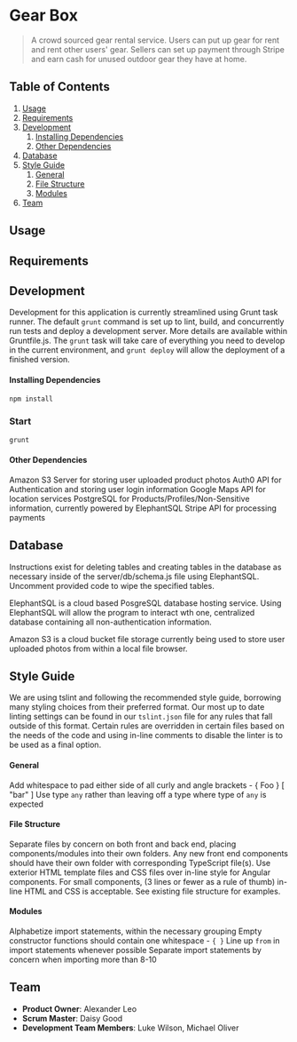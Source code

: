 # Gear Box

>  A crowd sourced gear rental service. Users can put up gear for rent and rent other users' gear. Sellers can set up payment through Stripe and earn cash for unused outdoor gear they have at home.

## Table of Contents

1. [Usage](#Usage)
2. [Requirements](#requirements)
3. [Development](#development)
    1. [Installing Dependencies](#installing-dependencies)
    2. [Other Dependencies](#other-dependencies)
4. [Database](#database)
5. [Style Guide](#style-guide)
    1. [General](#general)
    2. [File Structure](#file-structure)
    3. [Modules](#modules)
6. [Team](#team)

## Usage

## Requirements

## Development

Development for this application is currently streamlined using Grunt task runner. The default `grunt` command is set up to lint, build, and concurrently run tests and deploy a development server. More details are available within Gruntfile.js. The `grunt` task will take care of everything you need to develop in the current environment, and `grunt deploy` will allow the deployment of a finished version.

#### Installing Dependencies

```sh
npm install
```

### Start

```sh
grunt
```

#### Other Dependencies

Amazon S3 Server for storing user uploaded product photos
Auth0 API for Authentication and storing user login information
Google Maps API for location services
PostgreSQL for Products/Profiles/Non-Sensitive information, currently powered by ElephantSQL
Stripe API for processing payments

## Database

Instructions exist for deleting tables and creating tables in the database as necessary inside of the server/db/schema.js file  using ElephantSQL. Uncomment provided code to wipe the specified tables.

ElephantSQL is a cloud based PosgreSQL database hosting service. Using ElephantSQL will allow the program to interact wth one, centralized database containing all non-authentication information.

Amazon S3 is a cloud bucket file storage currently being used to store user uploaded photos from within a local file browser.

## Style Guide

We are using tslint and following the recommended style guide, borrowing many styling choices from their preferred format.
Our most up to date linting settings can be found in our `tslint.json` file for any rules that fall outside of this format. Certain rules are overridden in certain files based on the needs of the code and using in-line comments to disable the linter is to be used as a final option.

#### General

Add whitespace to pad either side of all curly and angle brackets - { Foo } [ "bar" ]
Use type `any` rather than leaving off a type where type of `any` is expected

#### File Structure

Separate files by concern on both front and back end, placing components/modules into their own folders. Any new front end components should have their own folder with corresponding TypeScript file(s). Use exterior HTML template files and CSS files over in-line style for Angular components. For small components, (3 lines or fewer as a rule of thumb) in-line HTML and CSS is acceptable. See existing file structure for examples.

#### Modules

Alphabetize import statements, within the necessary grouping
Empty constructor functions should contain one whitespace - `{ }`
Line up `from` in import statements whenever possible
Separate import statements by concern when importing more than 8-10

## Team

  - __Product Owner__: Alexander Leo
  - __Scrum Master__: Daisy Good
  - __Development Team Members__: Luke Wilson, Michael Oliver
